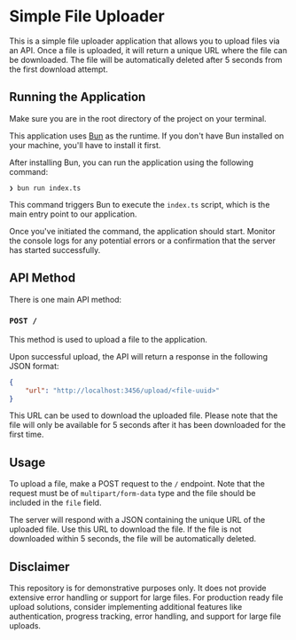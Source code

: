 # Simple File Uploader

This is a simple file uploader application that allows you to upload files via an API. Once a file is uploaded, it will return a unique URL where the file can be downloaded. The file will be automatically deleted after 5 seconds from the first download attempt.

## Running the Application

Make sure you are in the root directory of the project on your terminal.

This application uses [Bun](https://github.com/oven-sh/bun) as the runtime. If you don't have Bun installed on your machine, you'll have to install it first.

After installing Bun, you can run the application using the following command:

```shell
❯ bun run index.ts
```

This command triggers Bun to execute the `index.ts` script, which is the main entry point to our application.

Once you've initiated the command, the application should start. Monitor the console logs for any potential errors or a confirmation that the server has started successfully.

## API Method

There is one main API method:

### `POST /`

This method is used to upload a file to the application. 

Upon successful upload, the API will return a response in the following JSON format:

```json
{
    "url": "http://localhost:3456/upload/<file-uuid>"
}
```

This URL can be used to download the uploaded file. Please note that the file will only be available for 5 seconds after it has been downloaded for the first time.


## Usage

To upload a file, make a POST request to the `/` endpoint. Note that the request must be of `multipart/form-data` type and the file should be included in the `file` field. 

The server will respond with a JSON containing the unique URL of the uploaded file. Use this URL to download the file. If the file is not downloaded within 5 seconds, the file will be automatically deleted.

## Disclaimer
This repository is for demonstrative purposes only. It does not provide extensive error handling or support for large files. For production ready file upload solutions, consider implementing additional features like authentication, progress tracking, error handling, and support for large file uploads.